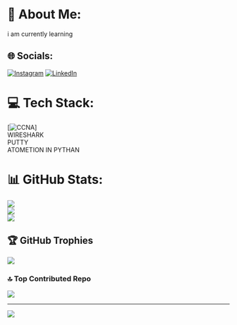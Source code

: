 # 💫 About Me:
i am currently learning<br>


## 🌐 Socials:
[![Instagram](https://img.shields.io/badge/Instagram-%23E4405F.svg?logo=Instagram&logoColor=white)](https://instagram.com/teju_gowda__06) [![LinkedIn](https://img.shields.io/badge/LinkedIn-%230077B5.svg?logo=linkedin&logoColor=white)](https://linkedin.com/in/https://www.linkedin.com/in/tejas-gowda-h-k-40a4ba308?utm_source=share&utm_campaign=share_via&utm_content=profile&utm_medium=android_app) 

# 💻 Tech Stack:
[![CCNA](https://img.shields.io/badge/CCNA-%23E4405F.svg?logo=CCNA&logoColor=white)]<br/>
WIRESHARK<br/>
PUTTY<br/>
ATOMETION IN PYTHAN<br/>
# 📊 GitHub Stats:
![](https://github-readme-stats.vercel.app/api?username=TejasGowda2012&theme=dark&hide_border=false&include_all_commits=true&count_private=false)<br/>
![](https://nirzak-streak-stats.vercel.app/?user=TejasGowda2012&theme=dark&hide_border=false)<br/>
![](https://github-readme-stats.vercel.app/api/top-langs/?username=TejasGowda2012&theme=dark&hide_border=false&include_all_commits=true&count_private=false&layout=compact)

## 🏆 GitHub Trophies
![](https://github-profile-trophy.vercel.app/?username=TejasGowda2012&theme=radical&no-frame=false&no-bg=false&margin-w=4)

### 🔝 Top Contributed Repo
![](https://github-contributor-stats.vercel.app/api?username=TejasGowda2012&limit=5&theme=dark&combine_all_yearly_contributions=true)

---
[![](https://visitcount.itsvg.in/api?id=TejasGowda2012&icon=0&color=0)](https://visitcount.itsvg.in)

<!-- Proudly created with GPRM ( https://gprm.itsvg.in ) -->
